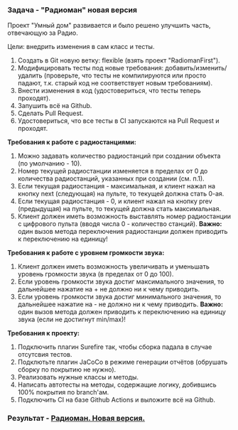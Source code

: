 ### Задача - "Радиоман" новая версия

Проект "Умный дом" развивается и было решено улучшить часть, отвечающую за Радио.

Цели: внедрить изменения в сам класс и тесты.

1. Создать в Git новую ветку: flexible (взять проект "RadiomanFirst").
2. Модифицировать тесты под новые требования: добавить/изменить/удалить (проверьте, что тесты не компилируются или просто падают, т.к. старый код не соответствует новым требованиям).
3. Внести изменения в код (удостовериться, что тесты теперь проходят).
4. Запушить всё на Github.
5. Сделать Pull Request.
6. Удостовериться, что все тесты в CI запускаются на Pull Request и проходят.

**Требования к работе с радиостанциями:**

1. Можно задавать количество радиостанций при создании объекта (по умолчанию - 10).
2. Номер текущей радиостанции изменяется в пределах от 0 до количества радиостанций, указанных при создании (см. п.1).
3. Если текущая радиостанция - максимальная, и клиент нажал на кнопку next (следующая) на пульте, то текущей должна стать 0-ая.
4. Если текущая радиостанция - 0, и клиент нажал на кнопку prev (предыдущая) на пульте, то текущей должна стать максимальная.
5. Клиент должен иметь возможность выставлять номер радиостанции с цифрового пульта (вводя числа 0 - количество станций).
**Важно:** один вызов метода переключения радиостанции должен приводить к переключению на единицу!

**Требования к работе с уровнем громкости звука:**

1. Клиент должен иметь возможность увеличивать и уменьшать уровень громкости звука (в пределах от 0 до 100).
2. Если уровень громкости звука достиг максимального значения, то дальнейшее нажатие на + не должно ни к чему приводить.
3. Если уровень громкости звука достиг минимального значения, то дальнейшее нажатие на - не должно ни к чему приводить.
**Важно:** один вызов метода должен приводить к переключению на единицу звука (если не достигнут min/max)!

**Требования к проекту:**
1. Подключить плагин Surefire так, чтобы сборка падала в случае отсутсвия тестов.
2. Подклютьте плагин JaCoCo в режиме генерации отчётов (обрушать сборку по покрытию не нужно).
4. Реализовать нужные классы и методы.
5. Написать автотесты на методы, содержащие логику, добившись 100% покрытия по branch'ам.
6. Подключить CI на базе Github Actions и выложите всё на Github.

### Результат - [Радиоман. Новая версия.](https://github.com/OlgaKP/Radioman/tree/flexible)
